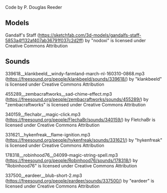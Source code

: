 Code by P. Douglas Reeder

## Models

Gandalf's Staff (https://sketchfab.com/3d-models/gandalfs-staff-5853a4f132af407ab36791f037c2d2ff)
by "nodoxi" is licensed under Creative Commons Attribution


## Sounds

339618__klankbeeld__windy-farmland-march-nl-160310-0868.mp3 (https://freesound.org/people/klankbeeld/sounds/339618/)
by "klankbeeld" is licensed under Creative Commons Attribution

455289__zembacraftworks__sad-chime-effect.mp3 (https://freesound.org/people/zembacraftworks/sounds/455289/) 
by "zembacraftworks" is licensed under Creative Commons Attribution

340159__flechabr__magic-click.mp3 (https://freesound.org/people/FlechaBr/sounds/340159/)
by FletchaBr is licensed under Creative Commons Attribution

331621__hykenfreak__flame-ignition.mp3 (https://freesound.org/people/hykenfreak/sounds/331621/)
by "hykenfreak" is licensed under Creative Commons Attribution

178318__robinhood76__04099-magic-string-spell.mp3 (https://freesound.org/people/Robinhood76/sounds/178318/)
by "Robinhood76" is licensed under Creative Commons Attribution

337500__eardeer__blub-short-2.mp3 (https://freesound.org/people/eardeer/sounds/337500/)
by "eardeer" is licensed under Creative Commons Attribution
